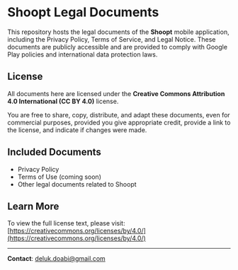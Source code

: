 # Shoopt Legal Documents

This repository hosts the legal documents of the **Shoopt** mobile application, including the Privacy Policy, Terms of Service, and Legal Notice. These documents are publicly accessible and are provided to comply with Google Play policies and international data protection laws.
## License

All documents here are licensed under the **Creative Commons Attribution 4.0 International (CC BY 4.0)** license.

You are free to share, copy, distribute, and adapt these documents, even for commercial purposes, provided you give appropriate credit, provide a link to the license, and indicate if changes were made.

## Included Documents

- Privacy Policy
- Terms of Use (coming soon)
- Other legal documents related to Shoopt

## Learn More

To view the full license text, please visit:  
[https://creativecommons.org/licenses/by/4.0/](https://creativecommons.org/licenses/by/4.0/)

---

**Contact**: deluk.doabi@gmail.com
